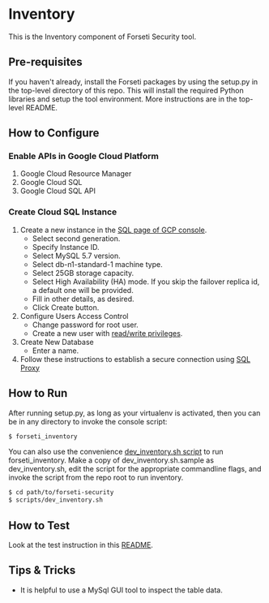# Inventory
This is the Inventory component of Forseti Security tool.

## Pre-requisites
If you haven't already, install the Forseti packages by using the setup.py in the top-level directory of this repo. This will install the required Python libraries and setup the tool environment. More instructions are in the top-level README.

## How to Configure

### Enable APIs in Google Cloud Platform
1. Google Cloud Resource Manager
2. Google Cloud SQL
3. Google Cloud SQL API

### Create Cloud SQL Instance
1. Create a new instance in the [SQL page of GCP console](https://console.cloud.google.com/sql).
    * Select second generation.
    * Specify Instance ID.
    * Select MySQL 5.7 version.
    * Select db-n1-standard-1 machine type.
    * Select 25GB storage capacity.
    * Select High Availability (HA) mode.  If you skip the failover replica id, a default one will be provided.
    * Fill in other details, as desired.
    * Click Create button.
2. Configure Users Access Control
    * Change password for root user.
    * Create a new user with [read/write privileges](https://cloud.google.com/sql/docs/mysql/users?hl=en_US#privileges).
3. Create New Database
    * Enter a name.
4. Follow these instructions to establish a secure connection using [SQL Proxy](https://cloud.google.com/sql/docs/mysql-connect-proxy#connecting_mysql_client)


## How to Run
After running setup.py, as long as your virtualenv is activated, then you can be in any directory to invoke the console script:

```sh
$ forseti_inventory
```

You can also use the convenience [dev_inventory.sh script](/scripts) to run forseti_inventory. Make a copy of dev_inventory.sh.sample as dev_inventory.sh, edit the script for the appropriate commandline flags, and invoke the script from the repo root to run inventory.

```sh
$ cd path/to/forseti-security
$ scripts/dev_inventory.sh
```

## How to Test
Look at the test instruction in this [README](https://github.com/GoogleCloudPlatform/forseti-security/blob/master/google/cloud/security/README.md#tests).

## Tips & Tricks
* It is helpful to use a MySql GUI tool to inspect the table data.
